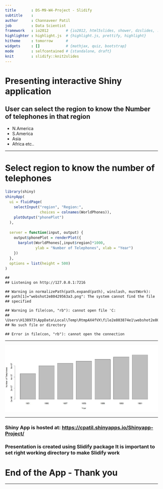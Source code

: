 ```yaml
---
title       : DS-M9-W4-Project - Slidify
subtitle    : 
author      : Channaveer Patil
job         : Data Scientist
framework   : io2012        # {io2012, html5slides, shower, dzslides, ...}
highlighter : highlight.js  # {highlight.js, prettify, highlight}
hitheme     : tomorrow      # 
widgets     : []            # {mathjax, quiz, bootstrap}
mode        : selfcontained # {standalone, draft}
knit        : slidify::knit2slides
---
```


# Presenting interactive Shiny application

## User can select the region to know the Number of telephones in that region

- N.America
- S.America
- Asia 
- Africa 
etc..

--- 

# Select region to know the number of telephones

```r
library(shiny)
shinyApp(
  ui = fluidPage(
    selectInput("region", "Region:",
                choices = colnames(WorldPhones)),
    plotOutput("phonePlot")
  ),

  server = function(input, output) {
    output$phonePlot = renderPlot({
      barplot(WorldPhones[,input$region]*1000,
              ylab = "Number of Telephones", xlab = "Year")
    })
  },
  options = list(height = 500)
)
```

```
## 
## Listening on http://127.0.0.1:7216
```

```
## Warning in normalizePath(path.expand(path), winslash, mustWork):
## path[1]="webshot2e80429563a3.png": The system cannot find the file
## specified
```

```
## Warning in file(con, "rb"): cannot open file 'C:
## \Users\H138973\AppData\Local\Temp\RtmpAX4fVX\file2e803874e1\webshot2e80429563a3.png':
## No such file or directory
```

```
## Error in file(con, "rb"): cannot open the connection
```

---

![Sample output](fig2.jpg)

---

### Shiny App is hosted at: https://cpatil.shinyapps.io/Shinyapp-Project/ 
### Presentation is created using Slidify package It is important to set right working directory to make Slidify work


# End of the App - Thank you

---
